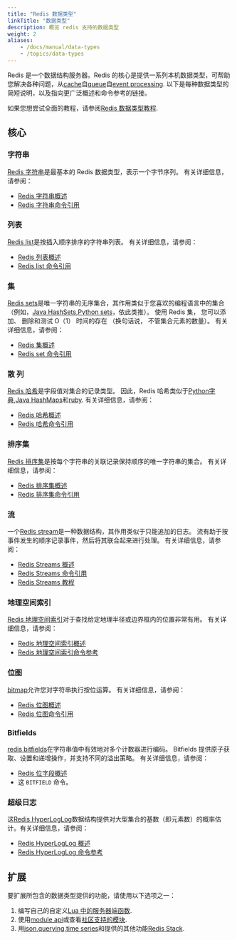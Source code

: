 ```yaml
---
title: "Redis 数据类型"
linkTitle: "数据类型"
description: 概览 redis 支持的数据类型
weight: 2
aliases:
    - /docs/manual/data-types
    - /topics/data-types
---
```



Redis 是一个数据结构服务器。Redis 的核心是提供一系列本机数据类型，可帮助您解决各种问题，从[cache](/docs/manual/client-side-caching/)自[queue](/docs/data-types/lists/)自[event processing](/docs/data-types/streams/).
以下是每种数据类型的简短说明，以及指向更广泛概述和命令参考的链接。

如果您想尝试全面的教程，请参阅[Redis 数据类型教程](/docs/data-types/tutorial/).

## 核心

### 字符串

[Redis 字符串](/docs/data-types/strings)是最基本的 Redis 数据类型，表示一个字节序列。
有关详细信息，请参阅：

*   [Redis 字符串概述](/docs/data-types/strings/)
*   [Redis 字符串命令引用](/commands/?group=string)

### 列表

[Redis list](/docs/data-types/lists)是按插入顺序排序的字符串列表。
有关详细信息，请参阅：

*   [Redis 列表概述](/docs/data-types/lists/)
*   [Redis list 命令引用](/commands/?group=list)

### 集

[Redis sets](/docs/data-types/sets)是唯一字符串的无序集合，其作用类似于您喜欢的编程语言中的集合（例如，[Java HashSets](https://docs.oracle.com/javase/7/docs/api/java/util/HashSet.html),[Python sets](https://docs.python.org/3.10/library/stdtypes.html#set-types-set-frozenset)，依此类推）。
使用 Redis 集， 您可以添加、 删除和测试 O（1） 时间的存在 （换句话说， 不管集合元素的数量）。
有关详细信息，请参阅：

*   [Redis 集概述](/docs/data-types/sets/)
*   [Redis set 命令引用](/commands/?group=set)

### 散 列

[Redis 哈希](/docs/data-types/hashes)是字段值对集合的记录类型。
因此，Redis 哈希类似于[Python字典](https://docs.python.org/3/tutorial/datastructures.html#dictionaries),[Java HashMaps](https://docs.oracle.com/javase/8/docs/api/java/util/HashMap.html)和[ruby](https://ruby-doc.org/core-3.1.2/Hash.html).
有关详细信息，请参阅：

*   [Redis 哈希概述](/docs/data-types/hashes/)
*   [Redis 哈希命令引用](/commands/?group=hash)

### 排序集

[Redis 排序集](/docs/data-types/sorted-sets)是按每个字符串的关联记录保持顺序的唯一字符串的集合。
有关详细信息，请参阅：

*   [Redis 排序集概述](/docs/data-types/sorted-sets)
*   [Redis 排序集命令引用](/commands/?group=sorted-set)

### 流

一个[Redis stream](/docs/data-types/streams)是一种数据结构，其作用类似于只能追加的日志。
流有助于按事件发生的顺序记录事件，然后将其联合起来进行处理。
有关详细信息，请参阅：

*   [Redis Streams 概述](/docs/data-types/streams)
*   [Redis Streams 命令引用](/commands/?group=streams)
*   [Redis Streams 教程](/docs/data-types/streams-tutorial)

### 地理空间索引

[Redis 地理空间索引](/docs/data-types/geospatial)对于查找给定地理半径或边界框内的位置非常有用。
有关详细信息，请参阅：

*   [Redis 地理空间索引概述](/docs/data-types/geospatial/)
*   [Redis 地理空间索引命令参考](/commands/?group=geo)

### 位图

[bitmap](/docs/data-types/bitmaps/)允许您对字符串执行按位运算。
有关详细信息，请参阅：

*   [Redis 位图概述](/docs/data-types/bitmaps/)
*   [Redis 位图命令引用](/commands/?group=bitmap)

### Bitfields

[redis bitfields](/docs/data-types/bitfields/)在字符串值中有效地对多个计数器进行编码。
Bitfields 提供原子获取、设置和递增操作，并支持不同的溢出策略。
有关详细信息，请参阅：

*   [Redis 位字段概述](/docs/data-types/bitfields/)
*   这 `BITFIELD` 命令。

### 超级日志

这[Redis HyperLogLog](/docs/data-types/hyperloglogs)数据结构提供对大型集合的基数（即元素数）的概率估计。有关详细信息，请参阅：

*   [Redis HyperLogLog 概述](/docs/data-types/hyperloglogs)
*   [Redis HyperLogLog 命令参考](/commands/?group=hyperloglog)

## 扩展

要扩展所包含的数据类型提供的功能，请使用以下选项之一：

1.  编写自己的自定义[Lua 中的服务器端函数](/docs/manual/programmability/).
2.  使用[module api](/docs/reference/modules/)或查看[社区支持的模块](/docs/modules/).
3.  用[json](/docs/stack/json/),[querying](/docs/stack/search/),[time series](/docs/stack/timeseries/)和提供的其他功能[Redis Stack](/docs/stack/).
